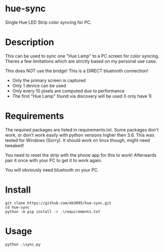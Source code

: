 # hue-sync
Single Hue LED Strip color syncing for PC.

# Description
This can be used to sync one "Hue Lamp" to a PC screen for color syncing. Theres a few
limitations which are strictly based on my personal use case.

This does NOT use the bridge! This is a DIRECT bluetooth connection!

* Only the primary screen is captured
* Only 1 device can be used
* Only every 10 pixels are computed due to performance
* The first "Hue Lamp" found via discovery will be used (I only have 1)

# Requirements
The required packages are listed in requirements.txt. Some packages don't work, or don't
work easily with python versions higher then 3.6. This was tested for Windows (Sorry).
It should work on linux though, might need tweaked!

You need to reset the strip with the phone app for this to work! Afterwards pair it once
with your PC to get it to work again.

You will obviously need bluetooth on your PC.

# Install
```
git clone https://github.com/eb3095/hue-sync.git
cd hue-sync
python -m pip install -r .\requirements.txt
```

# Usage
```
python .\sync.py
```

